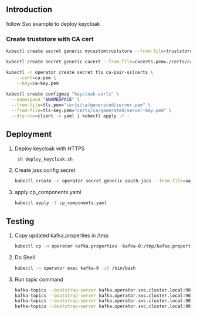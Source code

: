 ## Introduction

follow Sso example to deploy keycloak

### Create truststore with CA cert
```bash
kubectl create secret generic mycustomtruststore --from-file=truststore.jks=./jks/truststore.jks -n operator

kubectl create secret generic cacert --from-file=cacerts.pem=./certs/ca/ca.pem -n operator 

kubectl -n operator create secret tls ca-pair-sslcerts \
    --cert=ca.pem \
    --key=ca-key.pem
    
kubectl create configmap "keycloak-certs" \
  --namespace "$NAMESPACE" \
  --from-file=tls.pem="certs/ca/generated/server.pem" \
  --from-file=tls-key.pem="certs/ca/generated/server-key.pem" \
  --dry-run=client -o yaml | kubectl apply -f -
```

## Deployment

1. Deploy keycloak with HTTPS
   ```bash
    sh deploy_keycloak.sh
    ```
2. Create jass config secret
    ```bash
    kubectl create -n operator secret generic oauth-jass --from-file=oauth.txt=oauth_jass.txt
    ```
2. apply cp_components.yaml
    ```bash
    kubectl apply -f cp_components.yaml
    ```
   
## Testing

1. Copy updated kafka.properties in /tmp
    ```bash
    kubectl cp -n operator kafka.properties  kafka-0:/tmp/kafka.properties
    ```
2. Do Shell
   ```bash
   kubectl -n operator exec kafka-0 -it /bin/bash
   ```
3. Run topic command
   ```bash
   kafka-topics --bootstrap-server kafka.operator.svc.cluster.local:9071 --topic test-topic-internal --create --replication-factor 3 --command-config /tmp/kafka.properties
   kafka-topics --bootstrap-server kafka.operator.svc.cluster.local:9092 --topic test-topic-external --create --replication-factor 3 --command-config /tmp/kafka.properties
   kafka-topics --bootstrap-server kafka.operator.svc.cluster.local:9072 --topic test-topic-replication --create --replication-factor 3 --command-config /tmp/kafka.properties
   kafka-topics --bootstrap-server kafka.operator.svc.cluster.local:9094 --topic test-topic-custom --create --replication-factor 3 --command-config /tmp/kafka.properties
   ```
